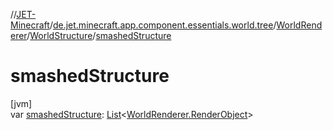 //[JET-Minecraft](../../../../index.md)/[de.jet.minecraft.app.component.essentials.world.tree](../../index.md)/[WorldRenderer](../index.md)/[WorldStructure](index.md)/[smashedStructure](smashed-structure.md)

# smashedStructure

[jvm]\
var [smashedStructure](smashed-structure.md): [List](https://kotlinlang.org/api/latest/jvm/stdlib/kotlin.collections/-list/index.html)&lt;[WorldRenderer.RenderObject](../-render-object/index.md)&gt;

